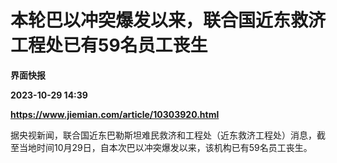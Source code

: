 # 本轮巴以冲突爆发以来，联合国近东救济工程处已有59名员工丧生
**界面快报**

**2023-10-29 14:39**

**https://www.jiemian.com/article/10303920.html**

据央视新闻，联合国近东巴勒斯坦难民救济和工程处（近东救济工程处）消息，截至当地时间10月29日，自本次巴以冲突爆发以来，该机构已有59名员工丧生。